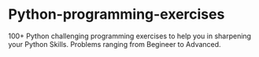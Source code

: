 # Python-programming-exercises
100+ Python challenging programming exercises to help you in sharpening your Python Skills.
Problems ranging from Begineer to Advanced.
